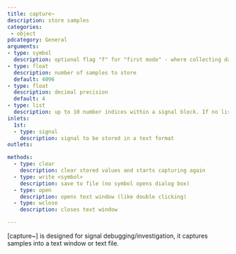 ```yaml
---
title: capture~
description: store samples
categories:
 - object
pdcategory: General
arguments:
- type: symbol
  description: optional flag "f" for "first mode" - where collecting data stops after receiving the specified number of samples. If not given, the default is "last mode", where it continues to collect data, throwing away old values if it has received more than the specified samples
- type: float
  description: number of samples to store
  default: 4096
- type: float
  description: decimal precision
  default: 4
- type: list
  description: up to 10 number indices within a signal block. If no list is given, entire block is stored
inlets:
  1st:
  - type: signal
    description: signal to be stored in a text format
outlets:

methods:
  - type: clear
    description: clear stored values and starts capturing again
  - type: write <symbol>
    description: save to file (no symbol opens dialog box)
  - type: open
    description: opens text window (like double clicking)
  - type: wclose
    description: closes text window

---
```


[capture~] is designed for signal debugging/investigation, it captures samples into a text window or text file.

